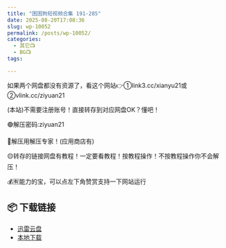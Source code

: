 ```yaml
---
title: "困困狗短视频合集 191-285"
date: 2025-08-20T17:08:36
slug: wp-10052
permalink: /posts/wp-10052/
categories:
  - 其它📺
  - BG📺
tags:

---
```


如果两个网盘都没有资源了，看这个网站👉①link3.cc/xianyu21或②vlink.cc/ziyuan21

(本站)不需要注册账号！直接转存到对应网盘OK？懂吧！

🟢解压密码:ziyuan21

🔵解压用解压专家！(应用商店有)

🟡转存的链接网盘有教程！一定要看教程！按教程操作！不按教程操作你不会解压！

💰🈶能力的宝，可以点左下角赞赏支持一下网站运行

## 📦 下载链接
- [迅雷云盘](https://blziyuan21.com/pay-download/10052?key=4782b5ac67&down_id=0)
- [本地下载](https://blziyuan21.com/pay-download/10052?key=4782b5ac67&down_id=1)

